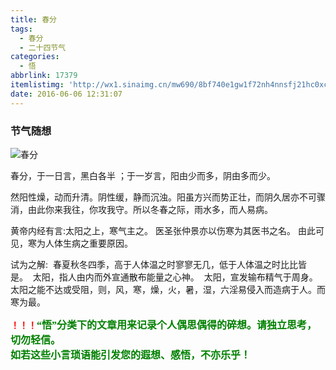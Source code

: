```yaml
---
title: 春分
tags:
  - 春分
  - 二十四节气
categories:
  - 悟
abbrlink: 17379
itemlistimg: 'http://wx1.sinaimg.cn/mw690/8bf740e1gw1f72nh4nnsfj21hc0xc4qp.jpg'
date: 2016-06-06 12:31:07
---
```

### 节气随想
![春分](http://wx1.sinaimg.cn/mw690/8bf740e1gw1f72nh4nnsfj21hc0xc4qp.jpg)

春分，于一日言，黑白各半 ；于一岁言，阳由少而多，阴由多而少。&nbsp;

然阳性燥，动而升清。阴性缓，静而沉浊。阳虽方兴而势正壮，而阴久居亦不可骤消，由此你来我往，你攻我守。所以冬春之际，雨水多，而人易病。&nbsp;

黄帝内经有言:太阳之上，寒气主之。
医圣张仲景亦以伤寒为其医书之名。
由此可见，寒为人体生病之重要原因。&nbsp;

试为之解:&nbsp; 
春夏秋冬四季，高于人体温之时寥寥无几，低于人体温之时比比皆是。&nbsp; 
太阳，指人由内而外宣通散布能量之心神。&nbsp; 
太阳，宣发输布精气于周身。太阳之能不达或受阻，则，风，寒，燥，火，暑，湿，六淫易侵入而造病于人。而寒为最。&nbsp;  


**<font color=red>！！！</font><font color=green face=微软雅黑 size=3>“悟”分类下的文章用来记录个人偶思偶得的碎想。请独立思考，切勿轻信。  
如若这些小言琐语能引发您的遐想、感悟，不亦乐乎！</font>**